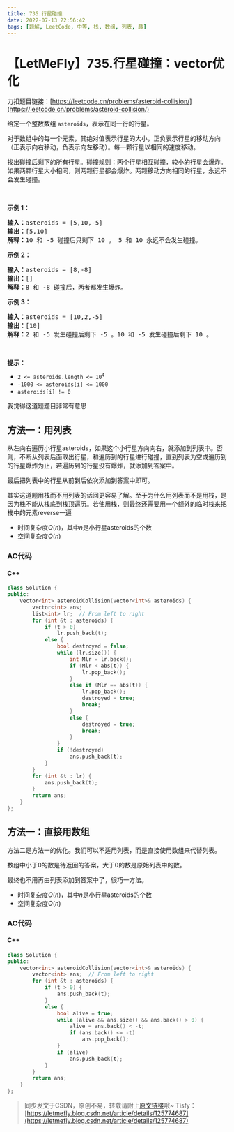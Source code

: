 ```yaml
---
title: 735.行星碰撞
date: 2022-07-13 22:56:42
tags: [题解, LeetCode, 中等, 栈, 数组, 列表, 趣]
---
```


# 【LetMeFly】735.行星碰撞：vector优化

力扣题目链接：[https://leetcode.cn/problems/asteroid-collision/](https://leetcode.cn/problems/asteroid-collision/)

<p>给定一个整数数组 <code>asteroids</code>，表示在同一行的行星。</p>

<p>对于数组中的每一个元素，其绝对值表示行星的大小，正负表示行星的移动方向（正表示向右移动，负表示向左移动）。每一颗行星以相同的速度移动。</p>

<p>找出碰撞后剩下的所有行星。碰撞规则：两个行星相互碰撞，较小的行星会爆炸。如果两颗行星大小相同，则两颗行星都会爆炸。两颗移动方向相同的行星，永远不会发生碰撞。</p>

<p>&nbsp;</p>

<p><strong>示例 1：</strong></p>

<pre>
<strong>输入：</strong>asteroids = [5,10,-5]
<strong>输出：</strong>[5,10]
<b>解释：</b>10 和 -5 碰撞后只剩下 10 。 5 和 10 永远不会发生碰撞。</pre>

<p><strong>示例 2：</strong></p>

<pre>
<strong>输入：</strong>asteroids = [8,-8]
<strong>输出：</strong>[]
<b>解释：</b>8 和 -8 碰撞后，两者都发生爆炸。</pre>

<p><strong>示例 3：</strong></p>

<pre>
<strong>输入：</strong>asteroids = [10,2,-5]
<strong>输出：</strong>[10]
<b>解释：</b>2 和 -5 发生碰撞后剩下 -5 。10 和 -5 发生碰撞后剩下 10 。</pre>

<p>&nbsp;</p>

<p><strong>提示：</strong></p>

<ul>
	<li><code>2 &lt;= asteroids.length&nbsp;&lt;= 10<sup>4</sup></code></li>
	<li><code>-1000 &lt;= asteroids[i] &lt;= 1000</code></li>
	<li><code>asteroids[i] != 0</code></li>
</ul>


    

我觉得这道题题目非常有意思

## 方法一：用列表

从左向右遍历小行星asteroids，如果这个小行星方向向右，就添加到列表中。否则，不断从列表后面取出行星，和遍历到的行星进行碰撞，直到列表为空或遍历到的行星爆炸为止，若遍历到的行星没有爆炸，就添加到答案中。

最后把列表中的行星从前到后依次添加到答案中即可。

其实这道题用栈而不用列表的话回更容易了解。至于为什么用列表而不是用栈，是因为栈不能从栈底到栈顶遍历。若使用栈，则最终还需要用一个额外的临时栈来把栈中的元素reverse一遍

+ 时间复杂度$O(n)$，其中$n$是小行星asteroids的个数
+ 空间复杂度$O(n)$

### AC代码

#### C++

```cpp
class Solution {
public:
    vector<int> asteroidCollision(vector<int>& asteroids) {
        vector<int> ans;
        list<int> lr;  // From left to right
        for (int &t : asteroids) {
            if (t > 0)
                lr.push_back(t);
            else {
                bool destroyed = false;
                while (lr.size()) {
                    int Mlr = lr.back();
                    if (Mlr < abs(t)) {
                        lr.pop_back();
                    }
                    else if (Mlr == abs(t)) {
                        lr.pop_back();
                        destroyed = true;
                        break;
                    }
                    else {
                        destroyed = true;
                        break;
                    }
                }
                if (!destroyed)
                    ans.push_back(t);
            }
        }
        for (int &t : lr) {
            ans.push_back(t);
        }
        return ans;
    }
};
```


    
## 方法一：直接用数组

方法二是方法一的优化。我们可以不适用列表，而是直接使用数组来代替列表。

数组中小于0的数是待返回的答案，大于0的数是原始列表中的数。

最终也不用再由列表添加到答案中了，很巧一方法。

+ 时间复杂度$O(n)$，其中$n$是小行星asteroids的个数
+ 空间复杂度$O(n)$

### AC代码

#### C++

```cpp
class Solution {
public:
    vector<int> asteroidCollision(vector<int>& asteroids) {
        vector<int> ans;  // From left to right
        for (int &t : asteroids) {
            if (t > 0) {
                ans.push_back(t);
            }
            else {
                bool alive = true;
                while (alive && ans.size() && ans.back() > 0) {
                    alive = ans.back() < -t;
                    if (ans.back() <= -t)
                        ans.pop_back();
                }
                if (alive)
                    ans.push_back(t);
            }
        }
        return ans;
    }
};
```

> 同步发文于CSDN，原创不易，转载请附上[原文链接](https://blog.tisfy.eu.org/2022/07/13/LeetCode%200735.%E8%A1%8C%E6%98%9F%E7%A2%B0%E6%92%9E/)哦~
> Tisfy：[https://letmefly.blog.csdn.net/article/details/125774687](https://letmefly.blog.csdn.net/article/details/125774687)
